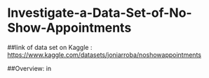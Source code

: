 # Investigate-a-Data-Set-of-No-Show-Appointments

##link of data set on Kaggle : https://www.kaggle.com/datasets/joniarroba/noshowappointments

##Overview: in
